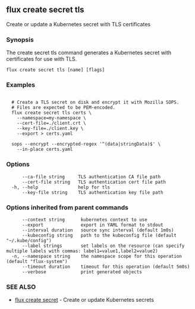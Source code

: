 ## flux create secret tls

Create or update a Kubernetes secret with TLS certificates

### Synopsis


The create secret tls command generates a Kubernetes secret with certificates for use with TLS.

```
flux create secret tls [name] [flags]
```

### Examples

```

  # Create a TLS secret on disk and encrypt it with Mozilla SOPS.
  # Files are expected to be PEM-encoded.
  flux create secret tls certs \
    --namespace=my-namespace \
    --cert-file=./client.crt \
    --key-file=./client.key \
    --export > certs.yaml

  sops --encrypt --encrypted-regex '^(data|stringData)$' \
    --in-place certs.yaml

```

### Options

```
      --ca-file string     TLS authentication CA file path
      --cert-file string   TLS authentication cert file path
  -h, --help               help for tls
      --key-file string    TLS authentication key file path
```

### Options inherited from parent commands

```
      --context string      kubernetes context to use
      --export              export in YAML format to stdout
      --interval duration   source sync interval (default 1m0s)
      --kubeconfig string   path to the kubeconfig file (default "~/.kube/config")
      --label strings       set labels on the resource (can specify multiple labels with commas: label1=value1,label2=value2)
  -n, --namespace string    the namespace scope for this operation (default "flux-system")
      --timeout duration    timeout for this operation (default 5m0s)
      --verbose             print generated objects
```

### SEE ALSO

* [flux create secret](flux_create_secret.md)	 - Create or update Kubernetes secrets

